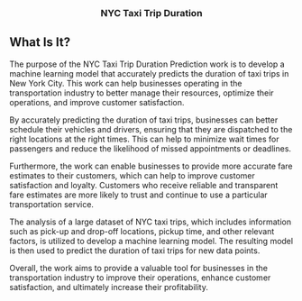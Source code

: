 <!-- PROJECT NAME -->

<br />
<div align="center">
  <h3 align="center">NYC Taxi Trip Duration</h3>
</div>

<!-- ABOUT PROJECT -->
## What Is It?

The purpose of the NYC Taxi Trip Duration Prediction work is to develop a machine learning model that accurately predicts the duration of taxi trips in New York City. This work can help businesses operating in the transportation industry to better manage their resources, optimize their operations, and improve customer satisfaction.

By accurately predicting the duration of taxi trips, businesses can better schedule their vehicles and drivers, ensuring that they are dispatched to the right locations at the right times. This can help to minimize wait times for passengers and reduce the likelihood of missed appointments or deadlines.

Furthermore, the work can enable businesses to provide more accurate fare estimates to their customers, which can help to improve customer satisfaction and loyalty. Customers who receive reliable and transparent fare estimates are more likely to trust and continue to use a particular transportation service.

The analysis of a large dataset of NYC taxi trips, which includes information such as pick-up and drop-off locations, pickup time, and other relevant factors, is utilized to develop a machine learning model. The resulting model is then used to predict the duration of taxi trips for new data points.

Overall, the work aims to provide a valuable tool for businesses in the transportation industry to improve their operations, enhance customer satisfaction, and ultimately increase their profitability.
